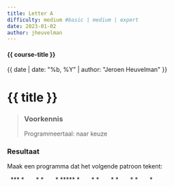 ```yaml
---
title: Letter A
difficulty: medium #basic | medium | expert
date: 2023-01-02
author: jheuvelman
---
```


#### {{ course-title }}
{{ date | date: "%b, %Y" | author: "Jeroen Heuvelman" }}


# {{ title }}

> ### Voorkennis
> Programmeertaal: naar keuze
### Resultaat
Maak een programma dat het volgende patroon tekent:

  \*\*\* \*       \* \*       \* \*\*\*\*\* \*       \* \*       \*
\*       \* \*       \*

